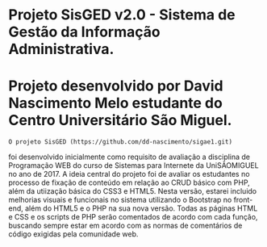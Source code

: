 # Projeto SisGED v2.0 - Sistema de Gestão da Informação Administrativa. 

# Projeto desenvolvido por David Nascimento Melo estudante do Centro Universitário São Miguel. 

	O projeto SisGED (https://github.com/dd-nascimento/sigae1.git) 
foi desenvolvido inicialmente como requisito de avaliação a disciplina de Programação WEB do curso de Sistemas para Internete da UniSÃOMIGUEL no ano de 2017. A ideia central do projeto foi 
de avaliar os estudantes no processo de fixação de conteúdo em relação ao CRUD básico com PHP, além da utiização básica do CSS3 e 
HTML5. 
	Nesta versão, estarei incluido melhorias visuais e funcionais no sistema utilizando o Bootstrap no front-end, além do 
HTML5 e o PHP na sua nova versão. Todas as páginas HTML e CSS e os scripts de PHP serão comentados de acordo com cada função, 
buscando sempre estar em acordo com as normas de comentários de código exigidas pela comunidade web. 
